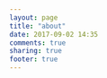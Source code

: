 ```yaml
---
layout: page
title: "about"
date: 2017-09-02 14:35
comments: true
sharing: true
footer: true
---
```

